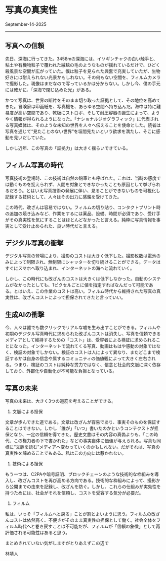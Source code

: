 # 写真の真実性
September-14-2025

---

## 写真への信頼

先日、深海に行ってきた。3458mの深海には、イソギンチャクの白い触手と、粘土や有機物粒子で覆われた絨毯の毛のようなものが揺れているだけで、ひどく殺風景な空間が広がっていた。僕は粒子を見られた興奮で充実していたが、生物好きには耐えられない光景かもしれない。その何もない空間を、フィルムカメラで撮影した。現像はまだなので写っているかは分からない。しかし今、僕の手元には確かに、「深海で閉じ込めた光」がある。

かつて写真は、世界の断片をそのまま切り取った証拠として、その地位を高めてきた。冒険家は印画紙を、写真機を、あらゆる空間へ持ち込んだ。海中は特に難易度が高い空間であり、乾板にストロボ、そして耐圧容器の誕生によって、ようやく情報が得られるようになった。「ナショナルジオグラフィック」に代表される写真媒体は、そのような未知の世界を人々へ伝えることを使命とした。読者は写真を通じて“見たことのない世界”を垣間見たいという欲求を満たし、そこに感動を見いだしていた。

しかし近年、この写真の「証拠力」は大きく揺らいできている。

## フィルム写真の時代

写真技術の登場時、この技術は自然の鉛筆とも呼ばれた。これは、当時の感度では動くものを捉えられず、人間を対象とできなかったことも原因として挙げられるだろう。とはいえ写真技術の発展に伴い、見ることができないものを可視化し記録する技術として、人々はその出力に感銘を受けてきた。

この時代、改ざんは容易ではない。フィルムの切り貼り、コンタクトプリント時の追加の焼き込みなど、作業をするには薬品、設備、時間が必須であり、受け手がその真実性を気にすることはほとんどなかったと言える。純粋に写真情報を事実として受け止められた、良い時代だと言える。

## デジタル写真の衝撃

デジタル写真の登場により、撮影のコストは大きく低下した。撮影枚数は電池のみによって制限され、無制限にシャッターを切り続けることができる。データはすぐにスマホへ取り込まれ、インターネットの海へと流れていく。

しかし、この時代にも改ざんのコストは大きくは低下しなかった。自動のシステムがなかったとしても、1ピクセルごとに値を指定すればなんだって可能である。とはいえ、この作業のコストは高い。フィルム時代から維持された写真の真実性は、改ざんコストによって担保されてきたと言っていい。

## 生成AIの衝撃

今、人々は誰でも数クリックでリアルな嘘を生み出すことができる。フィルムや初期のデジタル写真時代に求められた改ざんコストは消失し、写真を信頼できるメディアとして維持するための「コスト」は、受容者による検証に求められることになった。インターネットで流れてくる写真、動画はもはや感動の対象ではなく、検証の対象でしかない。検証のコストは人によって異なり、またどこまで検証するかは自身の信念や属するコミュニティの価値観によって大きく左右される。つまり、検証のコストは純粋な労力ではなく、信念と社会的文脈に深く依存しており、外部化や自動化が不可能な負担となっている。

## 写真の未来

写真の未来は、大きく3つの道筋を考えることができる。

1. 文脈による担保

文章が歩んできた道である。文章は改ざんが容易であり、事実そのものを保証することはできない。しかし「誰が」「いつ」書いたのかというコンテクストが担保となり、一定の信頼を得てきた。歴史文書はその内容の真偽よりも、「この時代、この権力者の下で書かれた」などの事実自体に価値が与えられる。写真も同様に“文脈を読む”メディアへ変わっていくのかもしれない。だがそれは、写真の真実性を諦めることでもある。私はこの方向には惹かれない。

1. 技術による担保

もう一つは、C2PAや暗号証明、ブロックチェーンのような技術的な枠組みを導入し、改ざんコストを再び高める方向である。技術的な枠組みによって、撮影から公開までの由来を記録し、改ざんを防ぐ。しかし、これらの仕組みが実効性を持つためには、社会がそれを信頼し、コストを受容する気分が必要だ。

1. フィルム

私は、いっそ「フィルムへと戻る」ことが割とよいように思う。フィルムの改ざんコストは依然高く、不便さがそのまま真実性の担保として働く。社会全体をフィルム時代へと巻き戻すことは不可能だが、フィルムが「信頼の象徴」として再評価される可能性はあると思う。


まとめきれていない気がしますがとりあえずこの辺で

林靖人
